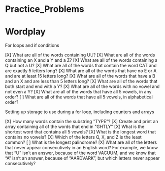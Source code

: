 # Practice_Problems

# Wordplay

For loops and if conditions

[X] What are all of the words containing UU?
[X] What are all of the words containing an X and a Y and a Z?
[X] What are all of the words containing a Q but not a U?
[X] What are all of the words that contain the word CAT and are exactly 5 letters long?
[X] What are all of the words that have no E or A and are at least 15 letters long?
[X] What are all of the words that have a B and an X and are less than 5 letters long?
[X] What are all of the words that both start and end with a Y?
[X] What are all of the words with no vowel and not even a Y?
[X] What are all of the words that have all 5 vowels, in any order?
[ ] What are all of the words that have all 5 vowels, in alphabetical order?

Setting up storage to use during a for loop, including counters and arrays

[X] How many words contain the substring "TYPE”?
[X] Create and print an array containing all of the words that end in "GHTLY"
[X] What is the shortest word that contains all 5 vowels?
[X] What is the longest word that contains no vowels?
[X] Which of the letters Q, X, and Z is the least common?
[ ] What is the longest palindrome?
[X] What are all of the letters that never appear consecutively in an English word? For example, we know that “U” isn’t an answer, because of the word VACUUM, and we know that “A” isn’t an answer, because of “AARDVARK”, but which letters never appear consecutively?

